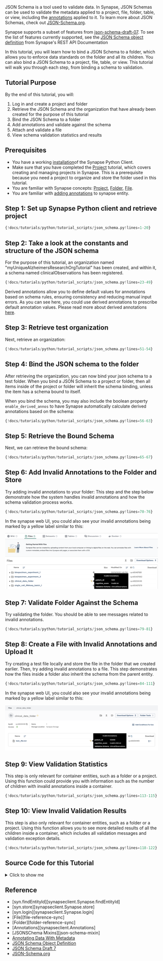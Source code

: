JSON Schema is a tool used to validate data. In Synapse, JSON Schemas can be used to validate the metadata applied to a project, file, folder, table, or view, including the [annotations](https://help.synapse.org/docs/Annotating-Data-With-Metadata.2667708522.html) applied to it. To learn more about JSON Schemas, check out [JSON-Schema.org](https://json-schema.org./).

Synapse supports a subset of features from [json-schema-draft-07](https://json-schema.org/draft-07). To see the list of features currently supported, see the [JSON Schema object definition](https://rest-docs.synapse.org/rest/org/sagebionetworks/repo/model/schema/JsonSchema.html) from Synapse's REST API Documentation

In this tutorial, you will learn how to bind a JSON Schema to a folder, which allows you to enforce data standards on the folder and all its children. You can also bind a JSON Schema to a project, file, table, or view. This tutorial will walk you through each step, from binding a schema to validation.

## Tutorial Purpose
By the end of this tutorial, you will:

1. Log in and create a project and folder
2. Retrieve the JSON Schema and the organization that have already been created for the purpose of this tutorial
3. Bind the JSON Schema to a folder
4. Add annotations and validate against the schema
5. Attach and validate a file
6. View schema validation statistics and results

## Prerequisites
* You have a working [installation](../installation.md)of the Synapse Python Client.
* Make sure that you have completed the [Project](./project.md) tutorial, which covers creating and managing projects in Synapse. This is a prerequisite because you need a project to organize and store the folder used in this tutorial.
* You are familiar with Synapse concepts: [Project](./project.md), [Folder](./folder.md), [File](./file.md).
* You are familiar with [adding annotations](./annotation.md) to synapse entity.


## Step 1: Set up Synapse Python client and retrieve project

```python
{!docs/tutorials/python/tutorial_scripts/json_schema.py!lines=1-20}
```

## Step 2: Take a look at the constants and structure of the JSON schema

For the purpose of this tutorial, an organization named "myUniqueAlzheimersResearchOrgTutorial" has been created, and within it, a schema named clinicalObservations has been registered.

```python
{!docs/tutorials/python/tutorial_scripts/json_schema.py!lines=23-49}
```

Derived annotations allow you to define default values for annotations based on schema rules, ensuring consistency and reducing manual input errors. As you can see here, you could use derived annotations to prescribe default annotation values. Please read more about derived annotations [here](https://help.synapse.org/docs/JSON-Schemas.3107291536.html#JSONSchemas-DerivedAnnotations).


## Step 3: Retrieve test organization
Next, retrieve an organization:
```python
{!docs/tutorials/python/tutorial_scripts/json_schema.py!lines=51-54}
```

## Step 4: Bind the JSON schema to the folder
After retrieving the organization, you can now bind your json schema to a test folder. When you bind a JSON Schema to a project or folder, then all items inside of the project or folder will inherit the schema binding, unless the item has a schema bound to itself.

When you bind the schema, you may also include the boolean property `enable_derived_annos` to have Synapse automatically calculate derived annotations based on the schema:

```python
{!docs/tutorials/python/tutorial_scripts/json_schema.py!lines=56-63}
```

## Step 5: Retrieve the Bound Schema
Next, we can retrieve the bound schema:
```python
{!docs/tutorials/python/tutorial_scripts/json_schema.py!lines=65-67}
```

## Step 6: Add Invalid Annotations to the Folder and Store
Try adding invalid annotations to your folder: This step and the step below demonstrate how the system handles invalid annotations and how the schema validation process works.
```python
{!docs/tutorials/python/tutorial_scripts/json_schema.py!lines=70-76}
```

In the synapse web UI, you could also see your invalid annotations being marked by a yellow label similar to this:

![json_schema](./tutorial_screenshots/jsonschema_folder.png)


## Step 7: Validate Folder Against the Schema
Try validating the folder. You should be able to see messages related to invalid annotations.
```python
{!docs/tutorials/python/tutorial_scripts/json_schema.py!lines=79-81}
```

## Step 8: Create a File with Invalid Annotations and Upload It
Try creating a test file locally and store the file in the folder that we created earlier. Then, try adding invalid annotations to a file. This step demonstrates how the files inside a folder also inherit the schema from the parent entity.
```python
{!docs/tutorials/python/tutorial_scripts/json_schema.py!lines=84-111}
```

In the synapse web UI, you could also see your invalid annotations being marked by a yellow label similar to this:

![jsonschema](./tutorial_screenshots/jsonschema_file.png)

## Step 9: View Validation Statistics
This step is only relevant for container entities, such as a folder or a project. Using this function could provide you with information such as the number of children with invalid annotations inside a container.
```python
{!docs/tutorials/python/tutorial_scripts/json_schema.py!lines=113-115}
```

## Step 10: View Invalid Validation Results
This step is also only relevant for container entities, such as a folder or a project. Using this function allows you to see more detailed results of all the children inside a container, which includes all validation messages and validation exception details.
```python
{!docs/tutorials/python/tutorial_scripts/json_schema.py!lines=118-122}
```

## Source Code for this Tutorial

<details class="quote">
  <summary>Click to show me</summary>

```python
{!docs/tutorials/python/tutorial_scripts/json_schema.py!}
```
</details>


## Reference
- [syn.findEntityId][synapseclient.Synapse.findEntityId]
- [syn.store][synapseclient.Synapse.store]
- [syn.login][synapseclient.Synapse.login]
- [File][file-reference-sync]
- [Folder][folder-reference-sync]
- [Annotations][synapseclient.Annotations]
- [JSONSChema Mixins][json-schema-mixin]
- [Annotating Data With Metadata](https://help.synapse.org/docs/Annotating-Data-With-Metadata.2667708522.html)
- [JSON Schema Object Definition](https://rest-docs.synapse.org/rest/org/sagebionetworks/repo/model/schema/JsonSchema.html)
- [JSON Schema Draft 7](https://json-schema.org/draft-07)
- [JSON-Schema.org](https://json-schema.org./)

